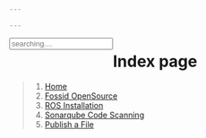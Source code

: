 ```yaml
---

---
```


<!-- Html Elements for Search -->
<!-- <div id="search-container" stype ="float: left;"> -->
<div id="search-container" style ="float: left;">
<input type="text" id="search-input" placeholder="searching....">
<ul id="results-container"> </ul>
</div>

<!-- Script pointing to search-script.js -->
<script src="./js/search-script.js" type="text/javascript"> </script>

<!-- Configuration -->
<script>
SimpleJekyllSearch({
  searchInput: document.getElementById('search-input'),
  resultsContainer: document.getElementById('results-container'),
  json: "./search.json"
})
</script>




# Index page

> 1. [Home](Home.md)
> 2. [Fossid OpenSource](Fossid.md)
> 3. [ROS Installation](./ROS.md)
> 4. [Sonarqube Code Scanning](./Sonarqube.md)
> 5. [Publish a File](Publish-a-File.md)
